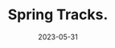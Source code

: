 ---
title: Spring Tracks.
layout: music
date: 2023-05-31
group: personal
cover_image: /assets/music/spring-tracks/cover.jpg
links:
  "Spotify": https://open.spotify.com/album/4egrxAZmNgww1ocu8oYTqC
  "Apple Music": https://music.apple.com/us/album/spring-tracks-single/1690522416
tracks:
  - title: Something Cozy
    artists: [Evan Pratten, Warren Pratten]
    length: 4:16

  - title: Raindrops
    artists: [Evan Pratten, Emilia Frias]
    length: 0:37
---